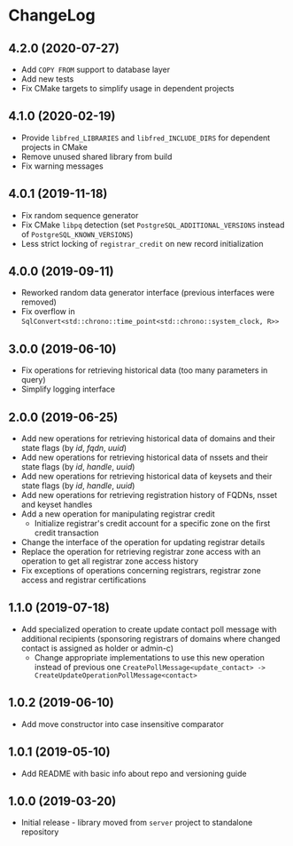# ChangeLog

## 4.2.0 (2020-07-27)
 * Add `COPY FROM` support to database layer
 * Add new tests
 * Fix CMake targets to simplify usage in dependent projects

## 4.1.0 (2020-02-19)
 * Provide `libfred_LIBRARIES` and `libfred_INCLUDE_DIRS` for dependent projects in CMake
 * Remove unused shared library from build
 * Fix warning messages

## 4.0.1 (2019-11-18)
 * Fix random sequence generator
 * Fix CMake `libpq` detection (set `PostgreSQL_ADDITIONAL_VERSIONS` instead of `PostgreSQL_KNOWN_VERSIONS`)
 * Less strict locking of `registrar_credit` on new record initialization

## 4.0.0 (2019-09-11)
 * Reworked random data generator interface (previous interfaces were removed)
 * Fix overflow in `SqlConvert<std::chrono::time_point<std::chrono::system_clock, R>>`

## 3.0.0 (2019-06-10)
 * Fix operations for retrieving historical data (too many parameters in query)
 * Simplify logging interface

## 2.0.0 (2019-06-25)
 * Add new operations for retrieving historical data of domains and their state flags (by _id_, _fqdn_, _uuid_)
 * Add new operations for retrieving historical data of nssets and their state flags (by _id_, _handle_, _uuid_)
 * Add new operations for retrieving historical data of keysets and their state flags (by _id_, _handle_, _uuid_)
 * Add new operations for retrieving registration history of FQDNs, nsset and keyset handles
 * Add a new operation for manipulating registrar credit
     * Initialize registrar's credit account for a specific zone on the first credit transaction
 * Change the interface of the operation for updating registrar details
 * Replace the operation for retrieving registrar zone access with an operation to get all registrar zone access history
 * Fix exceptions of operations concerning registrars, registrar zone access and registrar certifications

## 1.1.0 (2019-07-18)
 * Add specialized operation to create update contact poll message with additional recipients
   (sponsoring registrars of domains where changed contact is assigned as holder or admin-c)
    * Change appropriate implementations to use this new operation instead of previous one
      `CreatePollMessage<update_contact> -> CreateUpdateOperationPollMessage<contact>`

## 1.0.2 (2019-06-10)
 * Add move constructor into case insensitive comparator

## 1.0.1 (2019-05-10)
 * Add README with basic info about repo and versioning guide

## 1.0.0 (2019-03-20)
 * Initial release - library moved from `server` project to standalone repository
